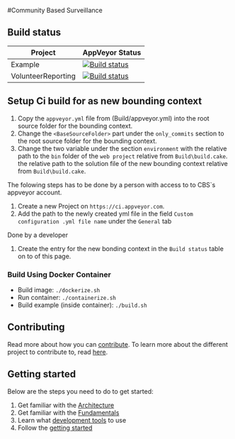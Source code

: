#Community Based Surveillance

## Build status
| Project  | AppVeyor Status  |
|---|---|
| Example  | [![Build status](https://ci.appveyor.com/api/projects/status/verl69fxww1xi5l3?svg=true)](https://ci.appveyor.com/project/RFMoore/cbs-c5ssa)  |
| VolunteerReporting  | [![Build status](https://ci.appveyor.com/api/projects/status/o77909lns7ubfxdl?svg=true)](https://ci.appveyor.com/project/RFMoore/cbs/build/1.1.0-30-nsotvffx)  |

## Setup Ci build for as new bounding context
1. Copy the `appveyor.yml` file from (Build/appveyor.yml) into the root source folder for the bounding context.
1. Change the `<BaseSourceFolder>` part under the `only_commits` section to the root source folder for the bounding context.
1. Change the two variable under the section `environment` with the relative path to the `bin` folder of the `web project` relative from `Build\build.cake`. the relative path to the solution file of the new bounding context relative from `Build\build.cake`. 


The folowing steps has to be done by a person with access to to CBS`s appveyor account.
1. Create a new Project on `https://ci.appveyor.com`.
1. Add the path to the newly created yml file in the field `Custom configuration .yml file name` under the `General` tab

Done by a developer
1. Create the entry for the new bonding context in the `Build status` table on to of this page.

### Build Using Docker Container

* Build image: `./dockerize.sh`
* Run container: `./containerize.sh`
* Build example (inside container): `./build.sh`

## Contributing

Read more about how you can [contribute](./Documentation/Contribution/contributing.md).
To learn more about the different project to contribute to, read [here](./Documentation/Projects/index.md).

## Getting started

Below are the steps you need to do to get started:

1. Get familiar with the [Architecture](./Documentation/Architecture/at_a_glance.md)
1. Get familiar with the [Fundamentals](./Documentation/Architecture/fundamentals.md)
1. Learn what [development tools](./Documentation/Contribution/development_environment.md) to use
1. Follow the [getting started](./Documentation/Contribution/getting_started.md)
